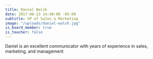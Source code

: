 ```yaml
---
title: Daniel Walsh
date: 2017-08-23 14:48:00 -05:00
subtitle: VP of Sales & Marketing
image: "/uploads/daniel-walsh.jpg"
is_board_member: true
is_teacher: false
---
```


Daniel is an excellent communicator with years of experience in sales, marketing, and management

